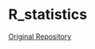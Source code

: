 # R_statistics

[Original Repository](https://github.com/andrewgbruce/statistics-for-data-scientists)
